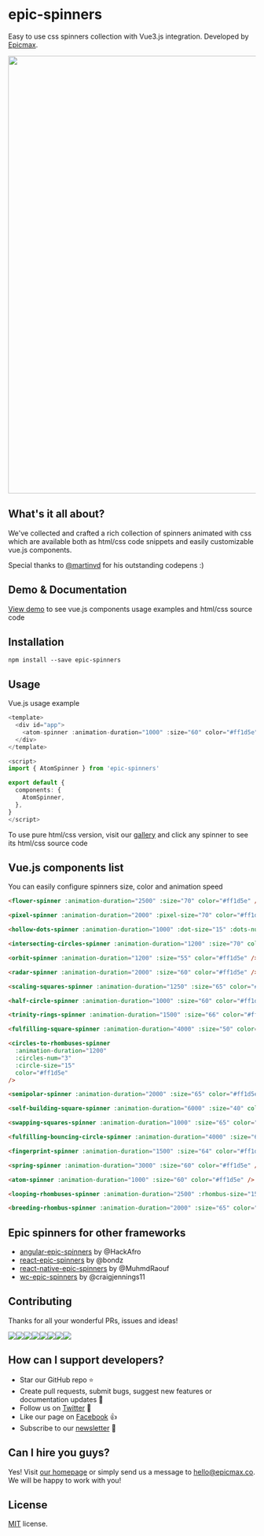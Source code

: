 # epic-spinners

Easy to use css spinners collection with Vue3.js integration. Developed by [Epicmax](https://epicmax.co/).

<!---
Subscribe to our [newsletter](https://epicmax.co/newsletter) to get Epic Spinners updates, our team's stories and Vue.js materials hand-picked by Epicmax.
-->

<p align="center">
  <a href="http://epic-spinners.epicmax.co" target="_blank">
    <img src="https://i.imgur.com/RYxUVsM.png" align="center" width="888px" />
  </a>
</p>

## What's it all about?

We've collected and crafted a rich collection of spinners animated with css which are available both as html/css code snippets and easily customizable vue.js components.

Special thanks to [@martinvd](https://github.com/martinvd) for his outstanding codepens :)

## Demo & Documentation

[View demo](http://epic-spinners.epicmax.co) to see vue.js components usage examples and html/css source code

## Installation

```
npm install --save epic-spinners
```

## Usage

Vue.js usage example

```ts
<template>
  <div id="app">
    <atom-spinner :animation-duration="1000" :size="60" color="#ff1d5e" />
  </div>
</template>

<script>
import { AtomSpinner } from 'epic-spinners'

export default {
  components: {
    AtomSpinner,
  },
}
</script>
```

To use pure html/css version, visit our [gallery](http://epic-spinners.epicmax.co) and click any spinner to see its html/css source code

## Vue.js components list

You can easily configure spinners size, color and animation speed

```html
<flower-spinner :animation-duration="2500" :size="70" color="#ff1d5e" />

<pixel-spinner :animation-duration="2000" :pixel-size="70" color="#ff1d5e" />

<hollow-dots-spinner :animation-duration="1000" :dot-size="15" :dots-num="3" color="#ff1d5e" />

<intersecting-circles-spinner :animation-duration="1200" :size="70" color="#ff1d5e" />

<orbit-spinner :animation-duration="1200" :size="55" color="#ff1d5e" />

<radar-spinner :animation-duration="2000" :size="60" color="#ff1d5e" />

<scaling-squares-spinner :animation-duration="1250" :size="65" color="#ff1d5e" />

<half-circle-spinner :animation-duration="1000" :size="60" color="#ff1d5e" />

<trinity-rings-spinner :animation-duration="1500" :size="66" color="#ff1d5e" />

<fulfilling-square-spinner :animation-duration="4000" :size="50" color="#ff1d5e" />

<circles-to-rhombuses-spinner
  :animation-duration="1200"
  :circles-num="3"
  :circle-size="15"
  color="#ff1d5e"
/>

<semipolar-spinner :animation-duration="2000" :size="65" color="#ff1d5e" />

<self-building-square-spinner :animation-duration="6000" :size="40" color="#ff1d5e" />

<swapping-squares-spinner :animation-duration="1000" :size="65" color="#ff1d5e" />

<fulfilling-bouncing-circle-spinner :animation-duration="4000" :size="60" color="#ff1d5e" />

<fingerprint-spinner :animation-duration="1500" :size="64" color="#ff1d5e" />

<spring-spinner :animation-duration="3000" :size="60" color="#ff1d5e" />

<atom-spinner :animation-duration="1000" :size="60" color="#ff1d5e" />

<looping-rhombuses-spinner :animation-duration="2500" :rhombus-size="15" color="#ff1d5e" />

<breeding-rhombus-spinner :animation-duration="2000" :size="65" color="#ff1d5e" />
```

## Epic spinners for other frameworks

- [angular-epic-spinners](https://github.com/hackafro/angular-epic-spinners) by @HackAfro
- [react-epic-spinners](https://github.com/bondz/react-epic-spinners) by @bondz
- [react-native-epic-spinners](https://github.com/MuhmdRaouf/react-native-epic-spinners) by @MuhmdRaouf
- [wc-epic-spinners](https://github.com/craigjennings11/wc-epic-spinners) by @craigjennings11

## Contributing

Thanks for all your wonderful PRs, issues and ideas!

[![](https://sourcerer.io/fame/smartapant/epicmaxco/epic-spinners/images/0)](https://sourcerer.io/fame/smartapant/epicmaxco/epic-spinners/links/0)[![](https://sourcerer.io/fame/smartapant/epicmaxco/epic-spinners/images/1)](https://sourcerer.io/fame/smartapant/epicmaxco/epic-spinners/links/1)[![](https://sourcerer.io/fame/smartapant/epicmaxco/epic-spinners/images/2)](https://sourcerer.io/fame/smartapant/epicmaxco/epic-spinners/links/2)[![](https://sourcerer.io/fame/smartapant/epicmaxco/epic-spinners/images/3)](https://sourcerer.io/fame/smartapant/epicmaxco/epic-spinners/links/3)[![](https://sourcerer.io/fame/smartapant/epicmaxco/epic-spinners/images/4)](https://sourcerer.io/fame/smartapant/epicmaxco/epic-spinners/links/4)[![](https://sourcerer.io/fame/smartapant/epicmaxco/epic-spinners/images/5)](https://sourcerer.io/fame/smartapant/epicmaxco/epic-spinners/links/5)[![](https://sourcerer.io/fame/smartapant/epicmaxco/epic-spinners/images/6)](https://sourcerer.io/fame/smartapant/epicmaxco/epic-spinners/links/6)[![](https://sourcerer.io/fame/smartapant/epicmaxco/epic-spinners/images/7)](https://sourcerer.io/fame/smartapant/epicmaxco/epic-spinners/links/7)

## How can I support developers?

- Star our GitHub repo :star:
- Create pull requests, submit bugs, suggest new features or documentation updates :wrench:
- Follow us on [Twitter](https://twitter.com/epicmaxco) :feet:
- Like our page on [Facebook](https://www.facebook.com/epicmaxco) :thumbsup:
- Subscribe to our [newsletter](https://epicmax.co/newsletter) :postbox:

## Can I hire you guys?

Yes! Visit [our homepage](https://epicmax.co/) or simply send us a message to [hello@epicmax.co](mailto:hello@epicmax.co). We will be happy to work with you!

## License

[MIT](https://github.com/epicmaxco/vuestic-admin/blob/master/LICENSE) license.
